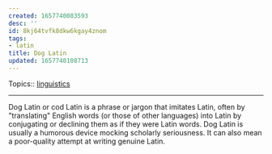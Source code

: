 ```yaml
---
created: 1657740083593
desc: ''
id: 8kj64tvfk8dkw6kgay4znom
tags:
- latin
title: Dog Latin
updated: 1657740108713
---
```

   
Topics::  [linguistics](../topics/linguistics.md)   
   
   
---   
   
Dog Latin or cod Latin is a phrase or jargon that imitates Latin, often by "translating" English words (or those of other languages) into Latin by conjugating or declining them as if they were Latin words. Dog Latin is usually a humorous device mocking scholarly seriousness. It can also mean a poor-quality attempt at writing genuine Latin.